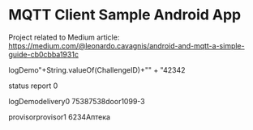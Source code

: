 # MQTT Client Sample Android App

Project related to Medium article: https://medium.com/@leonardo.cavagnis/android-and-mqtt-a-simple-guide-cb0cbba1931c




<Module><UserLogin></UserLogin><UserPwd></UserPwd></Module>


<Module><Name>logDemo</Name><Task><ChallengeID>"+String.valueOf(ChallengeID)+"</ChallengeID>" +
"<ChallengeNumbers>42342</ChallengeNumbers><ChallengeInfo></ChallengeInfo></Task></Module>



status report
<Module><Name></Name><Status>0</Status></Module>

<Module><Name>logDemo</Name><ModuleType>delivery</ModuleType><UID>0</UID> <Data><Task><ChallengeID>7538</ChallengeID><ChallengeNumbers>7538</ChallengeNumbers><ChallengeInfo><TypeGateway>door</TypeGateway><Number>1099-3</Number></ChallengeInfo></Task></Data></Module>


<Module><Name>provisor</Name><ModuleType>provisor</ModuleType><UID>1</UID>
<Data><Task><OrderID>6</OrderID><ChallengeNumbers>234</ChallengeNumbers><Place>Аптека</Place></Task></Data></Module>
